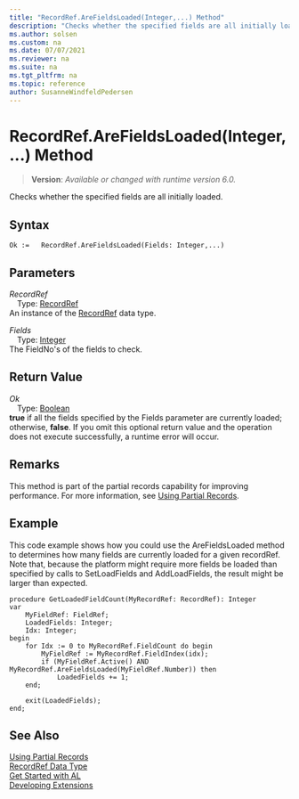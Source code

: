 ```yaml
---
title: "RecordRef.AreFieldsLoaded(Integer,...) Method"
description: "Checks whether the specified fields are all initially loaded."
ms.author: solsen
ms.custom: na
ms.date: 07/07/2021
ms.reviewer: na
ms.suite: na
ms.tgt_pltfrm: na
ms.topic: reference
author: SusanneWindfeldPedersen
---
```

[//]: # (START>DO_NOT_EDIT)
[//]: # (IMPORTANT:Do not edit any of the content between here and the END>DO_NOT_EDIT.)
[//]: # (Any modifications should be made in the .xml files in the ModernDev repo.)
# RecordRef.AreFieldsLoaded(Integer,...) Method
> **Version**: _Available or changed with runtime version 6.0._

Checks whether the specified fields are all initially loaded.


## Syntax
```AL
Ok :=   RecordRef.AreFieldsLoaded(Fields: Integer,...)
```
## Parameters
*RecordRef*  
&emsp;Type: [RecordRef](recordref-data-type.md)  
An instance of the [RecordRef](recordref-data-type.md) data type.  

*Fields*  
&emsp;Type: [Integer](../integer/integer-data-type.md)  
The FieldNo's of the fields to check.  


## Return Value
*Ok*  
&emsp;Type: [Boolean](../boolean/boolean-data-type.md)  
**true** if all the fields specified by the Fields parameter are currently loaded; otherwise, **false**. If you omit this optional return value and the operation does not execute successfully, a runtime error will occur.  


[//]: # (IMPORTANT: END>DO_NOT_EDIT)

## Remarks

This method is part of the partial records capability for improving performance. For more information, see [Using Partial Records](../../devenv-partial-records.md).

## Example

This code example shows how you could use the AreFieldsLoaded method to determines how many fields are currently loaded for a given recordRef. Note that, because the platform might require more fields be loaded than specified by calls to SetLoadFields and AddLoadFields, the result might be larger than expected.

```al
procedure GetLoadedFieldCount(MyRecordRef: RecordRef): Integer
var
    MyFieldRef: FieldRef;
    LoadedFields: Integer;
    Idx: Integer;
begin
    for Idx := 0 to MyRecordRef.FieldCount do begin
        MyFieldRef := MyRecordRef.FieldIndex(idx);
        if (MyFieldRef.Active() AND MyRecordRef.AreFieldsLoaded(MyFieldRef.Number)) then
            LoadedFields += 1;
    end;

    exit(LoadedFields);
end;
```

## See Also

[Using Partial Records](../../devenv-partial-records.md)  
[RecordRef Data Type](recordref-data-type.md)  
[Get Started with AL](../../devenv-get-started.md)  
[Developing Extensions](../../devenv-dev-overview.md)